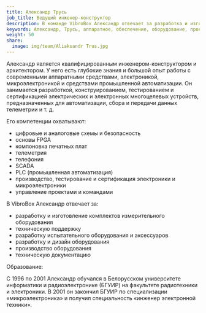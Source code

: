 ```yaml
---
title: Александр Трусь
job_title: Ведущий инженер-конструктор
description: В команде VibroBox Александр отвечает за разработка и изготовление комплектов измерительного оборудования, техническую поддержку, разработку испытательного оборудования и аксессуаров, разработку и дизайн оборудования, производство оборудования, техническую документацию.
keywords: Александр, Трусь, аппаратное, обеспечение, оборудование, проектирование, разработка, производство, электроника, главный, конструктор, эксперт, отрасли, инженерия, электроника, управление, проектами, промышленность, технология, сертификация, тестирование.
weight: 50
share:
  image: img/team/Aliaksandr Trus.jpg
---
```

Александр является квалифицированным инженером-конструктором и архитектором. У него есть глубокие знания и большой опыт работы с современными аппаратными средствами, электроникой, микроэлектроникой и средствами промышленной автоматизации. Он занимается разработкой, конструированием, тестированием и сертификацией электрических и электронных многоцелевых устройств, предназначенных для автоматизации, сбора и передачи данных телеметрии и т. д. 

Его компетенции охватывают:

* цифровые и аналоговые схемы и безопасность
* основы FPGA
* компоновка печатных плат
* телеметрия
* телефония
* SCADA 
* PLC (промышленная автоматизация)
* производство, тестирование и сертификация электроники и микроэлектроники
* управление проектами и командами

В VibroBox Александр отвечает за:

* разработку и изготовление комплектов измерительного оборудования
* техническую поддержку
* разработку испытательного оборудования и аксессуаров
* разработку и дизайн оборудования
* производство оборудования
* техническую документацию

Образование:

С 1996 по 2001 Александр обучался в Белорусском университете информатики и радиоэлектронике (БГУИР) на факультете радиотехники и электроники. В 2001 он закончил БГУИР по специализации «микроэлектроника» и получил специальность «инженер электронной техники».
